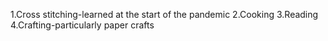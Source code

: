 1.Cross stitching-learned at the start of the pandemic
2.Cooking
3.Reading
4.Crafting-particularly paper crafts

